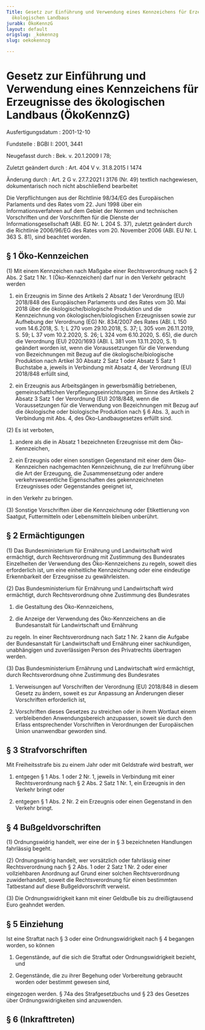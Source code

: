 ```yaml
---
Title: Gesetz zur Einführung und Verwendung eines Kennzeichens für Erzeugnisse des
  ökologischen Landbaus
jurabk: ÖkoKennzG
layout: default
origslug: _kokennzg
slug: oekokennzg

---
```


# Gesetz zur Einführung und Verwendung eines Kennzeichens für Erzeugnisse des ökologischen Landbaus (ÖkoKennzG)

Ausfertigungsdatum
:   2001-12-10

Fundstelle
:   BGBl I: 2001, 3441

Neugefasst durch
:   Bek. v. 20.1.2009 I 78;

Zuletzt geändert durch
:   Art. 404 V v. 31.8.2015 I 1474

Änderung durch
:   Art. 2 G v. 27.7.2021 I 3176 (Nr. 49) textlich nachgewiesen, dokumentarisch noch nicht abschließend bearbeitet

Die Verpflichtungen aus der Richtlinie 98/34/EG des Europäischen
Parlaments und des Rates vom 22. Juni 1998 über ein
Informationsverfahren auf dem Gebiet der Normen und technischen
Vorschriften und der Vorschriften für die Dienste der
Informationsgesellschaft (ABl. EG Nr. L 204 S. 37), zuletzt geändert
durch die Richtlinie 2006/96/EG des Rates vom 20. November 2006 (ABl.
EU Nr. L 363 S. 81), sind beachtet worden.


## § 1 Öko-Kennzeichen

(1) Mit einem Kennzeichen nach Maßgabe einer Rechtsverordnung nach § 2
Abs. 2 Satz 1 Nr. 1 (Öko-Kennzeichen) darf nur in den Verkehr gebracht
werden

1.  ein Erzeugnis im Sinne des Artikels 2 Absatz 1 der Verordnung (EU)
    2018/848 des Europäischen Parlaments und des Rates vom 30. Mai 2018
    über die ökologische/biologische Produktion und die Kennzeichnung von
    ökologischen/biologischen Erzeugnissen sowie zur Aufhebung der
    Verordnung (EG) Nr. 834/2007 des Rates (ABl. L 150 vom 14.6.2018, S.
    1; L 270 vom 29.10.2018, S. 37; L 305 vom 26.11.2019, S. 59; L 37 vom
    10\.2.2020, S. 26; L 324 vom 6.10.2020, S. 65), die durch die
    Verordnung (EU) 2020/1693 (ABl. L 381 vom 13.11.2020, S. 1) geändert
    worden ist, wenn die Voraussetzungen für die Verwendung von
    Bezeichnungen mit Bezug auf die ökologische/biologische Produktion
    nach Artikel 30 Absatz 2 Satz 1 oder Absatz 5 Satz 1 Buchstabe a,
    jeweils in Verbindung mit Absatz 4, der Verordnung (EU) 2018/848
    erfüllt sind,


2.  ein Erzeugnis aus Arbeitsgängen in gewerbsmäßig betriebenen,
    gemeinschaftlichen Verpflegungseinrichtungen im Sinne des Artikels 2
    Absatz 3 Satz 1 der Verordnung (EU) 2018/848, wenn die Voraussetzungen
    für die Verwendung von Bezeichnungen mit Bezug auf die ökologische
    oder biologische Produktion nach § 6 Abs. 3, auch in Verbindung mit
    Abs. 4, des Öko-Landbaugesetzes erfüllt sind.




(2) Es ist verboten,

1.  andere als die in Absatz 1 bezeichneten Erzeugnisse mit dem Öko-
    Kennzeichen,


2.  ein Erzeugnis oder einen sonstigen Gegenstand mit einer dem Öko-
    Kennzeichen nachgemachten Kennzeichnung, die zur Irreführung über die
    Art der Erzeugung, die Zusammensetzung oder andere verkehrswesentliche
    Eigenschaften des gekennzeichneten Erzeugnisses oder Gegenstandes
    geeignet ist,



in den Verkehr zu bringen.

(3) Sonstige Vorschriften über die Kennzeichnung oder Etikettierung
von Saatgut, Futtermitteln oder Lebensmitteln bleiben unberührt.


## § 2 Ermächtigungen

(1) Das Bundesministerium für Ernährung und Landwirtschaft wird
ermächtigt, durch Rechtsverordnung mit Zustimmung des Bundesrates
Einzelheiten der Verwendung des Öko-Kennzeichens zu regeln, soweit
dies erforderlich ist, um eine einheitliche Kennzeichnung oder eine
eindeutige Erkennbarkeit der Erzeugnisse zu gewährleisten.

(2) Das Bundesministerium für Ernährung und Landwirtschaft wird
ermächtigt, durch Rechtsverordnung ohne Zustimmung des Bundesrates

1.  die Gestaltung des Öko-Kennzeichens,


2.  die Anzeige der Verwendung des Öko-Kennzeichens an die Bundesanstalt
    für Landwirtschaft und Ernährung



zu regeln. In einer Rechtsverordnung nach Satz 1 Nr. 2 kann die
Aufgabe der Bundesanstalt für Landwirtschaft und Ernährung einer
sachkundigen, unabhängigen und zuverlässigen Person des Privatrechts
übertragen werden.

(3) Das Bundesministerium Ernährung und Landwirtschaft wird
ermächtigt, durch Rechtsverordnung ohne Zustimmung des Bundesrates

1.  Verweisungen auf Vorschriften der Verordnung (EU) 2018/848 in diesem
    Gesetz zu ändern, soweit es zur Anpassung an Änderungen dieser
    Vorschriften erforderlich ist,


2.  Vorschriften dieses Gesetzes zu streichen oder in ihrem Wortlaut einem
    verbleibenden Anwendungsbereich anzupassen, soweit sie durch den
    Erlass entsprechender Vorschriften in Verordnungen der Europäischen
    Union unanwendbar geworden sind.





## § 3 Strafvorschriften

Mit Freiheitsstrafe bis zu einem Jahr oder mit Geldstrafe wird
bestraft, wer

1.  entgegen § 1 Abs. 1 oder 2 Nr. 1, jeweils in Verbindung mit einer
    Rechtsverordnung nach § 2 Abs. 2 Satz 1 Nr. 1, ein Erzeugnis in den
    Verkehr bringt oder


2.  entgegen § 1 Abs. 2 Nr. 2 ein Erzeugnis oder einen Gegenstand in den
    Verkehr bringt.





## § 4 Bußgeldvorschriften

(1) Ordnungswidrig handelt, wer eine der in § 3 bezeichneten
Handlungen fahrlässig begeht.

(2) Ordnungswidrig handelt, wer vorsätzlich oder fahrlässig einer
Rechtsverordnung nach § 2 Abs. 1 oder 2 Satz 1 Nr. 2 oder einer
vollziehbaren Anordnung auf Grund einer solchen Rechtsverordnung
zuwiderhandelt, soweit die Rechtsverordnung für einen bestimmten
Tatbestand auf diese Bußgeldvorschrift verweist.

(3) Die Ordnungswidrigkeit kann mit einer Geldbuße bis zu
dreißigtausend Euro geahndet werden.


## § 5 Einziehung

Ist eine Straftat nach § 3 oder eine Ordnungswidrigkeit nach § 4
begangen worden, so können

1.  Gegenstände, auf die sich die Straftat oder Ordnungswidrigkeit
    bezieht, und


2.  Gegenstände, die zu ihrer Begehung oder Vorbereitung gebraucht worden
    oder bestimmt gewesen sind,



eingezogen werden. § 74a des Strafgesetzbuchs und § 23 des Gesetzes
über Ordnungswidrigkeiten sind anzuwenden.


## § 6 (Inkrafttreten)


